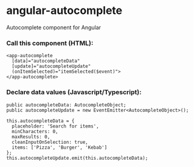 # angular-autocomplete
Autocomplete component for Angular

### Call this component (HTML):
```
<app-autocomplete
  [data]="autocompleteData"
  [update]="autocompleteUpdate"
  (onItemSelected)="itemSelected($event)">
</app-autocomplete>
```

### Declare data values (Javascript/Typescript):

```
public autocompleteData: AutocompleteObject;
public autocompleteUpdate = new EventEmitter<AutocompleteObject>();
```

```
this.autocompleteData = {
  placeholder: 'Search for items',
  minCharacters: 0,
  maxResults: 0,
  cleanInputOnSelection: true,
  items: ['Pizza', 'Burger', 'Kebab']
};
this.autocompleteUpdate.emit(this.autocompleteData);
```
